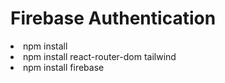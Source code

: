 <h1> Firebase Authentication</h1>
<li>npm install</li>
<li>npm install react-router-dom tailwind </li>
<li>npm install firebase</li>

